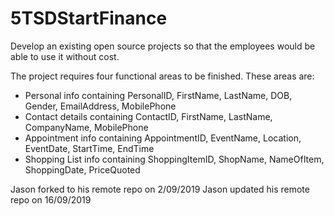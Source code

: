 # 5TSDStartFinance
Develop an existing open source projects so that the employees would be able to use it without cost.

The project requires four functional areas to be finished. These areas are:

- Personal info containing PersonalID, FirstName, LastName, DOB, Gender, EmailAddress, MobilePhone
- Contact details containing ContactID, FirstName, LastName, CompanyName, MobilePhone
- Appointment info containing AppointmentID, EventName, Location, EventDate, StartTime, EndTime
- Shopping List info containing ShoppingItemID, ShopName, NameOfItem, ShoppingDate, PriceQuoted


Jason forked to his remote repo on 2/09/2019
Jason updated his remote repo on 16/09/2019
